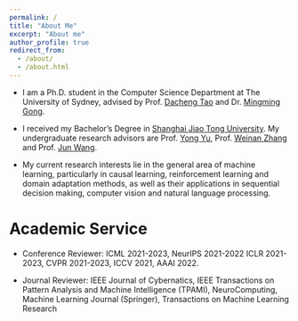 ```yaml
---
permalink: /
title: "About Me"
excerpt: "About me"
author_profile: true
redirect_from:
  - /about/
  - /about.html
---
```



- I am a Ph.D. student in the Computer Science Department at The University of Sydney, advised by Prof. [Dacheng Tao](https://www.sydney.edu.au/engineering/about/our-people/academic-staff/dacheng-tao.html) and Dr. [Mingming Gong](https://mingming-gong.github.io/).

- I received my Bachelor’s Degree in [Shanghai Jiao Tong University](https://en.sjtu.edu.cn/). My undergraduate research advisors are Prof. [Yong Yu](http://apex.sjtu.edu.cn/members/yyu), Prof. [Weinan Zhang](http://wnzhang.net/) and Prof. [Jun Wang](http://www0.cs.ucl.ac.uk/staff/jun.wang/).

- My current research interests lie in the general area of machine learning, particularly in causal learning, reinforcement learning and domain adaptation methods, as well as their applications in sequential decision making, computer vision and natural language processing.


Academic Service
======
- Conference Reviewer: ICML 2021-2023, NeurIPS 2021-2022 ICLR 2021-2023, CVPR 2021-2023, ICCV 2021, AAAI 2022.

- Journal Reviewer: IEEE Journal of Cybernatics, IEEE Transactions on Pattern Analysis and Machine Intelligence (TPAMI), NeuroComputing, Machine Learning Journal (Springer), Transactions on Machine Learning Research 